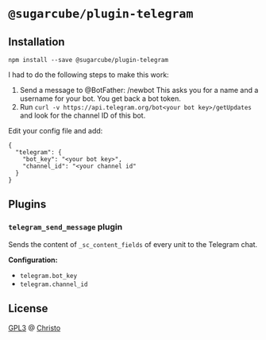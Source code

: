 # `@sugarcube/plugin-telegram`

## Installation

```
npm install --save @sugarcube/plugin-telegram
```

I had to do the following steps to make this work:

1. Send a message to @BotFather: /newbot
   This asks you for a name and a username for your bot. You get back a bot token.
2. Run `curl -v https://api.telegram.org/bot<your bot key>/getUpdates` and
   look for the channel ID of this bot.

Edit your config file and add:

```
{
  "telegram": {
    "bot_key": "<your bot key>",
    "channel_id": "<your channel id"
  }
}
```

## Plugins

### `telegram_send_message` plugin

Sends the content of `_sc_content_fields` of every unit to the Telegram chat.

**Configuration:**

- `telegram.bot_key`
- `telegram.channel_id`

## License

[GPL3](./LICENSE) @ [Christo](christo@cryptodrunks.net)
